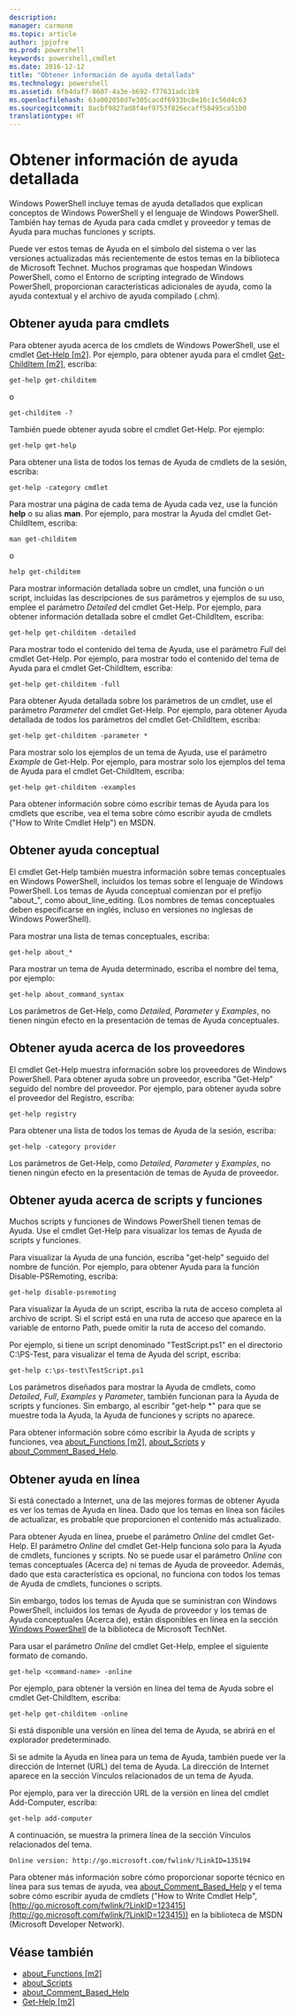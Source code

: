 ```yaml
---
description: 
manager: carmonm
ms.topic: article
author: jpjofre
ms.prod: powershell
keywords: powershell,cmdlet
ms.date: 2016-12-12
title: "Obtener información de ayuda detallada"
ms.technology: powershell
ms.assetid: 6fb4daf7-8607-4a3e-b692-f77631adc1b9
ms.openlocfilehash: 63a002058d7e305cacdf6933bc8e16c1c56d4c63
ms.sourcegitcommit: 8acbf9827ad8f4ef9753f826ecaff58495ca51b0
translationtype: HT
---
```

# <a name="getting-detailed-help-information"></a>Obtener información de ayuda detallada
Windows PowerShell incluye temas de ayuda detallados que explican conceptos de Windows PowerShell y el lenguaje de Windows PowerShell. También hay temas de Ayuda para cada cmdlet y proveedor y temas de Ayuda para muchas funciones y scripts.

Puede ver estos temas de Ayuda en el símbolo del sistema o ver las versiones actualizadas más recientemente de estos temas en la biblioteca de Microsoft Technet. Muchos programas que hospedan Windows PowerShell, como el Entorno de scripting integrado de Windows PowerShell, proporcionan características adicionales de ayuda, como la ayuda contextual y el archivo de ayuda compilado (.chm).

## <a name="getting-help-for-cmdlets"></a>Obtener ayuda para cmdlets
Para obtener ayuda acerca de los cmdlets de Windows PowerShell, use el cmdlet [Get-Help [m2]](https://technet.microsoft.com/en-us/library/2d7fe1b4-0025-4580-a911-d81922dd6cd2). Por ejemplo, para obtener ayuda para el cmdlet [Get-ChildItem [m2]](https://technet.microsoft.com/en-us/library/4b270d63-c995-45b8-b5b4-3f8887efbfcc), escriba:

```
get-help get-childitem
```

o

```
get-childitem -?
```

También puede obtener ayuda sobre el cmdlet Get-Help. Por ejemplo:

```
get-help get-help
```

Para obtener una lista de todos los temas de Ayuda de cmdlets de la sesión, escriba:

```
get-help -category cmdlet
```

Para mostrar una página de cada tema de Ayuda cada vez, use la función **help** o su alias **man**. Por ejemplo, para mostrar la Ayuda del cmdlet Get-ChildItem, escriba:

```
man get-childitem
```

o

```
help get-childitem
```

Para mostrar información detallada sobre un cmdlet, una función o un script, incluidas las descripciones de sus parámetros y ejemplos de su uso, emplee el parámetro *Detailed* del cmdlet Get-Help. Por ejemplo, para obtener información detallada sobre el cmdlet Get-ChildItem, escriba:

```
get-help get-childitem -detailed
```

Para mostrar todo el contenido del tema de Ayuda, use el parámetro *Full* del cmdlet Get-Help. Por ejemplo, para mostrar todo el contenido del tema de Ayuda para el cmdlet Get-ChildItem, escriba:

```
get-help get-childitem -full
```

Para obtener Ayuda detallada sobre los parámetros de un cmdlet, use el parámetro *Parameter* del cmdlet Get-Help. Por ejemplo, para obtener Ayuda detallada de todos los parámetros del cmdlet Get-ChildItem, escriba:

```
get-help get-childitem -parameter *
```

Para mostrar solo los ejemplos de un tema de Ayuda, use el parámetro *Example* de Get-Help. Por ejemplo, para mostrar solo los ejemplos del tema de Ayuda para el cmdlet Get-ChildItem, escriba:

```
get-help get-childitem -examples
```

Para obtener información sobre cómo escribir temas de Ayuda para los cmdlets que escribe, vea el tema sobre cómo escribir ayuda de cmdlets ("How to Write Cmdlet Help") en MSDN.

## <a name="getting-conceptual-help"></a>Obtener ayuda conceptual
El cmdlet Get-Help también muestra información sobre temas conceptuales en Windows PowerShell, incluidos los temas sobre el lenguaje de Windows PowerShell. Los temas de Ayuda conceptual comienzan por el prefijo "about_", como about_line_editing. (Los nombres de temas conceptuales deben especificarse en inglés, incluso en versiones no inglesas de Windows PowerShell).

Para mostrar una lista de temas conceptuales, escriba:

```
get-help about_*
```

Para mostrar un tema de Ayuda determinado, escriba el nombre del tema, por ejemplo:

```
get-help about_command_syntax
```

Los parámetros de Get-Help, como *Detailed*, *Parameter* y *Examples*, no tienen ningún efecto en la presentación de temas de Ayuda conceptuales.

## <a name="getting-help-about-providers"></a>Obtener ayuda acerca de los proveedores
El cmdlet Get-Help muestra información sobre los proveedores de Windows PowerShell. Para obtener ayuda sobre un proveedor, escriba "Get-Help" seguido del nombre del proveedor. Por ejemplo, para obtener ayuda sobre el proveedor del Registro, escriba:

```
get-help registry
```

Para obtener una lista de todos los temas de Ayuda de la sesión, escriba:

```
get-help -category provider
```

Los parámetros de Get\-Help, como *Detailed*, *Parameter* y *Examples*, no tienen ningún efecto en la presentación de temas de Ayuda de proveedor.

## <a name="getting-help-about-scripts-and-functions"></a>Obtener ayuda acerca de scripts y funciones
Muchos scripts y funciones de Windows PowerShell tienen temas de Ayuda. Use el cmdlet Get-Help para visualizar los temas de Ayuda de scripts y funciones.

Para visualizar la Ayuda de una función, escriba "get-help" seguido del nombre de función. Por ejemplo, para obtener Ayuda para la función Disable-PSRemoting, escriba:

```
get-help disable-psremoting
```

Para visualizar la Ayuda de un script, escriba la ruta de acceso completa al archivo de script. Si el script está en una ruta de acceso que aparece en la variable de entorno Path, puede omitir la ruta de acceso del comando.

Por ejemplo, si tiene un script denominado "TestScript.ps1" en el directorio C:\\PS-Test, para visualizar el tema de Ayuda del script, escriba:

```
get-help c:\ps-test\TestScript.ps1
```

Los parámetros diseñados para mostrar la Ayuda de cmdlets, como *Detailed*, *Full*, *Examples* y *Parameter*, también funcionan para la Ayuda de scripts y funciones. Sin embargo, al escribir "get-help \*" para que se muestre toda la Ayuda, la Ayuda de funciones y scripts no aparece.

Para obtener información sobre cómo escribir la Ayuda de scripts y funciones, vea [about_Functions [m2]](https://technet.microsoft.com/en-us/library/61d40692-5300-4de9-a9b5-bae31815e105), [about_Scripts](https://technet.microsoft.com/en-us/library/7dc08334-dcfe-450b-b949-0554855623af) y [about_Comment_Based_Help](https://technet.microsoft.com/en-us/library/99a81ccc-21a0-49ec-a1b3-9efe2b4c0bbf).

## <a name="getting-help-online"></a>Obtener ayuda en línea
Si está conectado a Internet, una de las mejores formas de obtener Ayuda es ver los temas de Ayuda en línea. Dado que los temas en línea son fáciles de actualizar, es probable que proporcionen el contenido más actualizado.

Para obtener Ayuda en línea, pruebe el parámetro *Online* del cmdlet Get-Help. El parámetro *Online* del cmdlet Get-Help funciona solo para la Ayuda de cmdlets, funciones y scripts. No se puede usar el parámetro *Online* con temas conceptuales (Acerca de) ni temas de Ayuda de proveedor. Además, dado que esta característica es opcional, no funciona con todos los temas de Ayuda de cmdlets, funciones o scripts.

Sin embargo, todos los temas de Ayuda que se suministran con Windows PowerShell, incluidos los temas de Ayuda de proveedor y los temas de Ayuda conceptuales (Acerca de), están disponibles en línea en la sección [Windows PowerShell](http://go.microsoft.com/fwlink/?LinkID=107116) de la biblioteca de Microsoft TechNet.

Para usar el parámetro *Online* del cmdlet Get-Help, emplee el siguiente formato de comando.

```
get-help <command-name> -online
```

Por ejemplo, para obtener la versión en línea del tema de Ayuda sobre el cmdlet Get-ChildItem, escriba:

```
get-help get-childitem -online
```

Si está disponible una versión en línea del tema de Ayuda, se abrirá en el explorador predeterminado.

Si se admite la Ayuda en línea para un tema de Ayuda, también puede ver la dirección de Internet (URL) del tema de Ayuda. La dirección de Internet aparece en la sección Vínculos relacionados de un tema de Ayuda.

Por ejemplo, para ver la dirección URL de la versión en línea del cmdlet Add-Computer, escriba:

```
get-help add-computer
```

A continuación, se muestra la primera línea de la sección Vínculos relacionados del tema.

```
Online version: http://go.microsoft.com/fwlink/?LinkID=135194
```

Para obtener más información sobre cómo proporcionar soporte técnico en línea para sus temas de ayuda, vea [about_Comment_Based_Help](https://technet.microsoft.com/en-us/library/99a81ccc-21a0-49ec-a1b3-9efe2b4c0bbf) y el tema sobre cómo escribir ayuda de cmdlets ("How to Write Cmdlet Help", [http://go.microsoft.com/fwlink/?LinkID=123415](http://go.microsoft.com/fwlink/?LinkID=123415)) en la biblioteca de MSDN (Microsoft Developer Network).

## <a name="see-also"></a>Véase también
- [about_Functions [m2]](https://technet.microsoft.com/en-us/library/61d40692-5300-4de9-a9b5-bae31815e105)
- [about_Scripts](https://technet.microsoft.com/en-us/library/7dc08334-dcfe-450b-b949-0554855623af)
- [about_Comment_Based_Help](https://technet.microsoft.com/en-us/library/99a81ccc-21a0-49ec-a1b3-9efe2b4c0bbf)
- [Get-Help [m2]](https://technet.microsoft.com/en-us/library/2d7fe1b4-0025-4580-a911-d81922dd6cd2)

